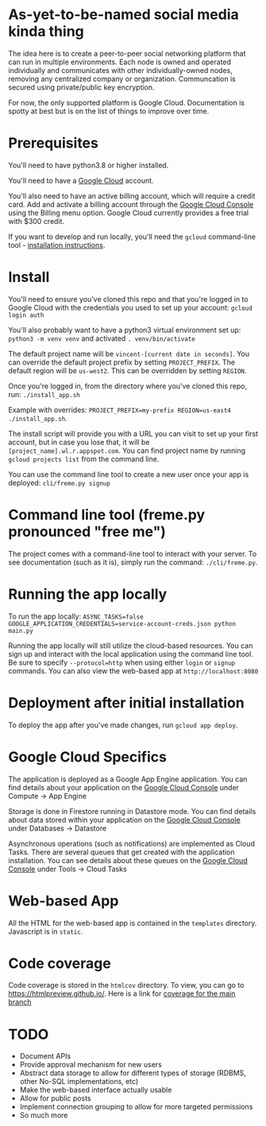 # As-yet-to-be-named social media kinda thing
The idea here is to create a peer-to-peer social networking platform that can run in multiple environments. Each node is owned and operated individually and communicates with other individually-owned nodes, removing any centralized company or organization. Communcation is secured using private/public key encryption.

For now, the only supported platform is Google Cloud. Documentation is spotty at best but is on the list of things to improve over time.

# Prerequisites
You'll need to have python3.8 or higher installed.

You'll need to have a [Google Cloud](https://cloud.google.com) account.

You'll also need to have an active billing account, which will require a credit card. Add and activate a billing account through the [Google Cloud Console](https://console.cloud.google.com) using the Billing menu option. Google Cloud currently provides a free trial with $300 credit.

If you want to develop and run locally, you'll need the `gcloud` command-line tool - [installation instructions](https://cloud.google.com/sdk/docs/install).

# Install
You'll need to ensure you've cloned this repo and that you're logged in to Google Cloud with the credentials you used to set up your account:
`gcloud login auth`

You'll also probably want to have a python3 virtual environment set up:
`python3 -m venv venv`
and activated
`. venv/bin/activate`

The default project name will be `vincent-[current date in seconds]`. You can override the default project prefix by setting `PROJECT_PREFIX`. The default region will be `us-west2`. This can be overridden by setting `REGION`.

Once you're logged in, from the directory where you've cloned this repo, run:
`./install_app.sh`

Example with overrides: `PROJECT_PREFIX=my-prefix REGION=us-east4 ./install_app.sh`.

The install script will provide you with a URL you can visit to set up your first account, but in case you lose that, it will be `[project_name].wl.r.appspot.com`. You can find project name by running `gcloud projects list` from the command line.

You can use the command line tool to create a new user once your app is deployed:
`cli/freme.py signup`

# Command line tool (freme.py pronounced "free me")
The project comes with a command-line tool to interact with your server. To see documentation (such as it is), simply run the command: `./cli/freme.py`.

# Running the app locally
To run the app locally:
`ASYNC_TASKS=false GOOGLE_APPLICATION_CREDENTIALS=service-account-creds.json python main.py`

Running the app locally will still utilize the cloud-based resources. You can sign up and interact with the local application using the command line tool. Be sure to specify `--protocol=http` when using either `login` or `signup` commands. You can also view the web-based app at `http://localhost:8080`

# Deployment after initial installation
To deploy the app after you've made changes, run `gcloud app deploy`.

# Google Cloud Specifics
The application is deployed as a Google App Engine application. You can find details about your application on the [Google Cloud Console](https://console.cloud.google.com) under Compute -> App Engine

Storage is done in Firestore running in Datastore mode. You can find details about data stored within your application on the [Google Cloud Console](https://console.cloud.google.com) under Databases -> Datastore

Asynchronous operations (such as notifications) are implemented as Cloud Tasks. There are several queues that get created with the application installation. You can see details about these queues on the [Google Cloud Console](https://console.cloud.google.com) under Tools -> Cloud Tasks

# Web-based App
All the HTML for the web-based app is contained in the `templates` directory. Javascript is in `static`.

# Code coverage
Code coverage is stored in the `htmlcov` directory. To view, you can go to https://htmlpreview.github.io/. Here is a link for [coverage for the main branch](https://htmlpreview.github.io/?https://github.com/valkolovos/socialmedia/blob/main/htmlcov/index.html)

# TODO
* Document APIs
* Provide approval mechanism for new users
* Abstract data storage to allow for different types of storage (RDBMS, other No-SQL implementations, etc)
* Make the web-based interface actually usable
* Allow for public posts
* Implement connection grouping to allow for more targeted permissions
* So much more


